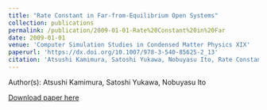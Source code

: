 ```yaml
---
title: "Rate Constant in Far-from-Equilibrium Open Systems"
collection: publications
permalink: /publication/2009-01-01-Rate%20Constant%20in%20Far
date: 2009-01-01
venue: 'Computer Simulation Studies in Condensed Matter Physics XIX'
paperurl: 'https://dx.doi.org/10.1007/978-3-540-85625-2_13'
citation: 'Atsushi Kamimura, Satoshi Yukawa, Nobuyasu Ito, Rate Constant in Far-from-Equilibrium Open Systems, Computer Simulation Studies in Condensed Matter Physics XIX, 84-88, (2006)'
---
```


Author(s): Atsushi Kamimura, Satoshi Yukawa, Nobuyasu Ito


<a href='https://dx.doi.org/10.1007/978-3-540-85625-2_13'>Download paper here</a>
